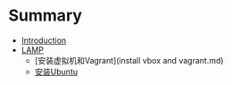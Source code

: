 # Summary

* [Introduction](README.md)
* [LAMP](lamp.md)
   * [安装虚拟机和Vagrant](install vbox and vagrant.md)
   * [安装Ubuntu](install_ubuntu.md)

